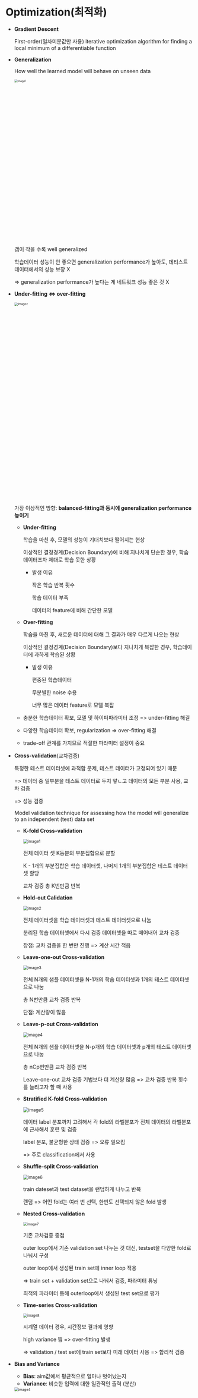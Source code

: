 # Optimization(최적화)

- **Gradient Descent**

  First-order(일차미분값만 사용) iterative optimization algorithm for finding a local minimum of a differentiable function

- **Generalization**

  How well the learned model will behave on unseen data

  <img width="865" alt="image1" src="https://user-images.githubusercontent.com/60209937/128796090-a0d9a371-7500-4389-82cf-96f3e57294d1.png" style="zoom: 50%;" >

  갭이 작을 수록 well generalized

  학습데이터 성능이 안 좋으면 generalization performance가 높아도, 데티스트 데이터에서의 성능 보장 X

  => generalization performance가 높다는 게 네트워크 성능 좋은 것 X

- **Under-fitting <=> over-fitting**

  <img width="961" alt="image2" src="https://user-images.githubusercontent.com/60209937/128796094-4faf3683-3223-4e6b-a520-2f99d37f9067.png" style="zoom:55%;" >

  가장 이상적인 방향: **balanced-fitting과 동시에 generalization performance 높이기**

  - **Under-fitting**

    학습을 마친 후, 모델의 성능이 기대치보다 떨어지는 현상

    이상적인 결정경계(Decision Boundary)에 비해 지나치게 단순한 경우, 학습데이터조차 제대로 학습 못한 상황

    - 발생 이유

      작은 학습 반복 횟수

      학습 데이터 부족

      데이터의 feature에 비해 간단한 모델

  - **Over-fitting**

    학습을 마친 후, 새로운 데이터에 대해 그 결과가 매우 다르게 나오는 현상

    이상적인 결정경계(Decision Boundary)보다 지나치게 복잡한 경우, 학습데이터에 과하게 학습된 상황

    - 발생 이유

      편중된 학습데이터

      무분별한 noise 수용

      너무 많은 데이터 feature로 모델 복잡

  - 충분한 학습데이터 확보, 모델 및 하이퍼파라미터 조정 => under-fitting 해결

  - 다양한 학습데이터 확보, regularization => over-fitting 해결

  - trade-off 관계를 가지므로 적절한 파라미터 설정이 중요

- **Cross-validation**(교차검증)

  특정한 테스트 데이터셋에 과적합 문제, 테스트 데이터가 고정되어 있기 때문

  => 데이터 중 일부분을 테스트 데이터로 두지 앟ㄴ고 데이터의 모든 부분 사용, 교차 검증

  => 성능 검증

  Model validation technique for assessing how the model will generalize to an independent (test) data set

  - **K-fold Cross-validation**

    <img src="https://user-images.githubusercontent.com/60209937/129023051-317bd25f-45df-4066-88d3-d4aec5041fe4.png" alt="image1" style="zoom:75%;" />

    전체 데이터 셋 K등분의 부분집합으로 분할

    K - 1개의 부분집합은 학습 데이터셋, 나머지 1개의 부분집합은 테스트 데이터셋 할당

    교차 검증 총 K번만큼 반복

  - **Hold-out Calidation**

    <img src="https://user-images.githubusercontent.com/60209937/129023054-3d03b382-9719-4f5f-be9c-0868cce0f092.png" alt="image2" style="zoom:75%;" />

    전체 데이터셋을 학습 데이터셋과 테스트 데이터셋으로 나눔

    분리된 학습 데이터셋에서 다시 검증 데이터셋을 따로 떼어내어 교차 검증

    장점: 교차 검증을 한 번만 진행 => 계산 시간 적음

  - **Leave-one-out Cross-validation**

    <img src="https://user-images.githubusercontent.com/60209937/129023058-ad9938f3-9bf3-4fc7-9261-ddffd289287d.png" alt="image3" style="zoom:75%;" />

    전체 N개의 샘플 데이터셋을 N-1개의 학습 데이터셋과 1개의 테스트 데이터셋으로 나눔

    총 N번만큼 교차 검증 반복

    단점: 계산량이 많음

  - **Leave-p-out Cross-validation**

    <img src="https://user-images.githubusercontent.com/60209937/129023063-edafe120-f310-46f1-8074-e9b1edc46874.png" alt="image4" style="zoom:80%;" />

    전체 N개의 샘플 데이터셋을 N-p개의 학습 데이터셋과 p개의 테스트 데이터셋으로 나눔

    총 nCp번만큼 교차 검증 반복

    Leave-one-out 교차 검증 기법보다 더 계산량 많음 => 교차 검증 반복 횟수를 늘리고자 할 때 사용

  - **Stratified K-fold Cross-validation**

    <img src="https://user-images.githubusercontent.com/60209937/129023064-eafc86a5-5a70-4934-adfc-cd64a2464eef.png" alt="image5" style="zoom:85%;" />

    데이터 label 분포까지 고려해서 각 fold의 라벨분포가 전체 데이터의 라벨분포에 근사해서 훈련 및 검증

    label 분포, 불균형한 상태 검증 => 오류 일으킴

    => 주로 classification에서 사용

  - **Shuffle-split Cross-validation**

    <img src="https://user-images.githubusercontent.com/60209937/129023068-676620c5-3585-4cd4-90b6-19c03e61801e.png" alt="image6" style="zoom:80%;" />

    train dateset과 test dataset을 랜덤하게 나누고 반복

    랜덤 => 어떤 fold는 여러 번 선택, 한번도 선택되지 않은 fold 발생

  - **Nested Cross-validation**

    <img src="https://user-images.githubusercontent.com/60209937/129023072-a26f5ad1-49d0-427e-b677-2fc04a0776be.png" alt="image7" style="zoom:65%;" />

    기존 교차검증 중첩

    outer loop에서 기존 validation set 나누는 것 대신, testset을 다양한 fold로 나눠서 구성

    outer loop에서 생성된 train set에 inner loop 적용

    => train set + validation set으로 나눠서 검증, 파라미터 튜닝

    최적의 파라미터 통해 outerloop에서 생성된 test set으로 평가

  - **Time-series Cross-validation**

    <img src="https://user-images.githubusercontent.com/60209937/129023075-86e95e59-978f-4d3e-b92e-5112230b47c5.png" alt="image8" style="zoom:67%;" />

    시계열 데이터 경우, 시간정보 결과에 영향

    high variance 띔 => over-fitting 발생

    => validation / test set에 train set보다 미래 데이터 사용 => 합리적 검증

- **Bias and Variance**

  - **Bias**: aim값에서 평균적으로 얼마나 벗어났는지
  - **Variance**: 비슷한 입력에 대한 일관적인 출력 (분산)

  <img width="451" alt="image4" src="https://user-images.githubusercontent.com/60209937/128796101-ad12c1a8-58e2-45b6-ad56-adf2fde8058b.png" style="zoom:65%;" >

- **Bias and Variance Tradeoff**

  cost = bais^2 + bariance + noise

  <img width="778" alt="image5" src="https://user-images.githubusercontent.com/60209937/128796102-4034fd13-ec2f-404d-b78c-3581a4b94985.png" style="zoom:50%;" >

  모델 학습 => cost 최소화

  cost 를 최소화하는 것: bias 와 variance를 조절하는 문제

  Noise: 데이터가 가지는 본질적인 한계치 이기 때문에 irreducible error

  bias/variance : 모델에 따라 변하는 것이기에 reducible error

  **bias / variance => trade-off 관계를 가지므로 적절한 파라미터 설정이 주요문제**

- **Bootstrapping**

  Any test or metric that uses random sampling with replacement

  고정된 데이터에 대해 random sampling with replacement 적용

  => 생성된 데이터 또는 이 데이터를 기반으로 만들어진 model/metric  생성

  - **Bagging** (**B**ooststrapping **agg**regat**ing**)

    Multiple models are being trained with bootstrapping

    주어진 데이터에서 여러 개의 boostrap 이용, 각각의 모델 생성 후 최종 모델을 결정하는 방법

    - 데이터로 부터 여러번의 복원 샘플링

      => 예측 모형의 분산을 줄여 줌

      => 예측력을 향상

    **High variance,Low bias(Over-fitting) 인 모델에 사용**

  - **Boosting**

    Focus on those specific training samples that are hard to classify

    weak learners들을 결합하여 하나의 strong learner 만듦

    - 순차적으로 오분류된 개체들에게는 높은 가중치,

      정확하게 분류된 개체들에게는 낮은 가중치 적용

      => 오분류된 객체들이 더 잘 분류하는 것

  <img width="736" alt="image6" src="https://user-images.githubusercontent.com/60209937/128796104-15ce544a-85f2-4d8c-a15a-2bee6e9bc904.png" style="zoom:60%;" >

- **Gadient Descent Methods**

  - BGD (Batch Gradient Descent) / 배치 전체
  - SGD (Stochastic Gradient Descent) / 배치 1 
  - MSGD (Mini-batch Gradient Descent) / 배치 사용자 지정

- **Batch-size Matters**

  <img width="887" alt="image7" src="https://user-images.githubusercontent.com/60209937/128796107-d32943ae-be6f-4ee9-80ac-a0867cf62bb4.png" style="zoom:50%;" >

  batch: large => minimizers: sharp

  batch: small => minimizers: flat

  => 작은 배치 사이즈가 더 학습이 잘됨, generalization performance 더 놓음

- **Gradient Descent Methods**

  - **Stochastic gradient descent**

    <img width="396" alt="image8" src="https://user-images.githubusercontent.com/60209937/128796108-61e46a0a-324f-4632-9158-ac9443c9849a.png" style="zoom:60%;" >

  - **Momentum (관성)**

    <img width="482" alt="image9" src="https://user-images.githubusercontent.com/60209937/128796109-0e584816-ec5b-417e-9d1e-3a975fbd8f7f.png" style="zoom:60%;" >

    관성 존재 => gradient 요동쳐도 어느 정도 꾸준히 학습 가능

    과거의 누적 gradient $v_t$ (Accumulation)에 momentum $μ$ 을 곱한 momentum step $μv_t$ 을 이용해, 현재 gradient $∇f(\theta_t)$ 조정

    보통 모멘텀 $μ=0.9$​​ 사용

    <img src="https://user-images.githubusercontent.com/60209937/128809286-afee016f-b151-4443-885e-b7705f72d757.png" alt="1" style="zoom:65%;" />

    - SGD가 oscilation(진동)을 겪을 때, 중앙의 최적점을 이동하는 힘을 줌

      => SGD에 비해 상대적으로 빠르게 이동 가능

    - 기존에 이동했던 방향에 모멘텀 있음

      => local minima 빠져나오는 효과 기대 가능

  - **Nesterov accelerated gradient(NAG)**

    <img width="441" alt="image10" src="https://user-images.githubusercontent.com/60209937/128796112-f31d690f-0789-4991-b97d-b879002834b5.png" style="zoom:60%;" >

    - $\nabla \mathcal{L}\left(W_{t}\right)=g_{t}$

    - $-\eta \beta a_{t}$: momentum에 대한 피드백, gradient 값이 -/+로 바뀔 때 급격하게 바뀌도록 함

    현재 위치의 gradient $∇f(θ_t)$​가 아닌 현재 위치에서 만$μv_t$​큼 이동한 gradient $∇f(θ+μv_t)$​​ 이용

    momentum step 을 적용한 위치에서의 gradient $∇f(θ+μv_t)$​ (lookahead gradient step) 구한 후 업데이트

    momentum이 local minimum에 converge하지 못하는, 느린 경우 예방

    lookahead gradient step을 통해 어떤 방식으로 이동할지 결정

    => 유동적 이동 가능 => 기존의 momentum 방식에 비해 효과적

    <img width="880" alt="image11" src="https://user-images.githubusercontent.com/60209937/128796114-ce9d8deb-d9ff-4b30-b787-b26c3abd6749.png" style="zoom:80%;" >

  - **Adagrad(Adaptive Gradient)**

    <img width="649" alt="image12" src="https://user-images.githubusercontent.com/60209937/128796116-d7a0b9f5-6c0a-420e-bb7d-b4024be45993.png" style="zoom:60%;" >

    - $G_t$: 변화량 제곱합을 역수로 넣음

    - $\epsilon$: zero division 예방

    많이 변화한 파라미터 일수록 적게 이동, 적게 변화한 파라미터 일수록 많이 이동하게 adapts

    학습을 진행하는 동안: 보통 step size=0.01 정도를 사용한 뒤, step size decay 등을 신경 쓰지 X

    - 학습이 긴 시간 진행될 경우 $G_t$는 계속 증가

      => $\frac η{\sqrt{G_t+ϵ}}$​이 작아지는 문제 발생

      => 결국 거의 움직이지 않게 되는 문제 존재

  - **Adadelta(Adaptive Delta)**

    <img width="788" alt="image13" src="https://user-images.githubusercontent.com/60209937/128796117-4ca6cba7-8eab-4db3-94a9-62b6b9e9640b.png" style="zoom:60%;" >

    No learning rate

    기존 Adagrad 보완

    - 학습이 길어짐에 따라 **learning rate decay 문제 해결**
    - **직접 global learning rate를 결정해야하는 문제 해결**

    **EMA(Exponential Moving Average)를 이용해 최신 gradient 반영**

    => learning rate decay 문제 해결, 메모리 문제 해결

    monotonically dexreasing property 예방

  - **RMSprop**

    An unpublished, adaptive learning rate method proposed by Geoff Hinton in his lecture.

    <img width="790" alt="image14" src="https://user-images.githubusercontent.com/60209937/128796118-1440b225-d0b5-4dd6-8d91-3e39c095d7ac.png" style="zoom:60%;" >

    기존 Adagrad 보완

    **EMA를 통해 최신의 gradient 반영**

  - **Adam**

    Adaptive Moment Estimation (Adam) leverages both past gradients and squared gradients.

    => **adaptive + momentum**

    <img width="858" alt="image15" src="https://user-images.githubusercontent.com/60209937/128796119-4c5ed4e1-17e6-4a8f-b64f-9d2358c36c77.png" style="zoom:60%;" >

    `Momentum + Adaptive` 방식으로 적절한 **step size & step 방향** 결정

    - 보통 $β_1=0.9$​​로는 $0.9, β_2=0.999, ϵ=10^{−8}$​​​ 정도의 값 사용

  <img src="https://user-images.githubusercontent.com/60209937/128810540-5715db77-8f02-4440-ba99-da3649098873.png" alt="9" style="zoom:80%;" />

- **Reqularization**

  Over-fitting을 막기 위한 regularization 종류

  - **Early stopping**

    training 중 validation error가 증가하는 부분에서 early stop

    <img width="882" alt="image16" src="https://user-images.githubusercontent.com/60209937/128796121-8ce0f03d-20e9-4c45-9013-88a1468d741f.png" style="zoom:50%;" >

    - 주의: loss 값이 상하로 움직이는 경우 생기므로, 직전 학습의 loss 만을 비교해서 종료하면 X

      => 일정 epoch 동안 계속해서 loss 가 증가 시, 학습 중단

  - **Parameter norm penalty(Weight Decay)**

    weight 숫자 작게 규제

    => add sommthness to the function space

    <img width="550" alt="image17" src="https://user-images.githubusercontent.com/60209937/128796123-fec458ab-6d6d-430c-904e-3800f9620ec4.png" style="zoom:67%;" >

    - **L1-norm penalty** => **Ridge model**

      $J(\theta)=Loss+\frac\lambda{2m}\sum_\theta\theta^2$

      $\begin{aligned}\theta:&=\theta-\alpha\frac{\part J(\theta)}{\part\theta}\\&=\theta-\alpha\frac{\part Loss}{\part\theta}+\frac \lambda m \theta \\&=(1-\frac{\alpha \lambda}m\theta-\alpha\frac{\part Loss}{\part \theta})\end{aligned}$

      $θ$ 가 작아지는 방향으로 진행

      => weight decay 를 통해 `outlier` 의 영향을 적게 받도록 만들어 generalization performance를 높이는 것

    - **L2-norm penalty** => **Lasso model**

      $J(\theta)=Loss+\frac\lambda{m}\sum_\theta|\theta|$​

      $\begin{aligned}\theta:&=\theta-\alpha\frac{\part J(\theta)}{\part\theta}\\&=\theta-\frac{\lambda\alpha}m sgn(\theta)-\alpha\frac{\part Loss}{\part\theta} \end{aligned}$​

      $\theta$ 값 자체를 줄이는 것이 아닌 $\theta$ 부호에 따른 상수값을 빼주는 방향으로 진행

      => 상수값을 빼줘 작은 $\theta$ 들은 거의 0으로 수렴하게 되어 특정 중요한 $\theta$​들만 남음

  - **Data augmentation**

    label preserving augmentation

    **class 에 영향을 끼치지 않는 선에서 Data Augmentation은 필수적**

    <img width="970" alt="image18" src="https://user-images.githubusercontent.com/60209937/128796125-9c29b4fc-6e06-40b0-92da-ea6c94366f4f.png" style="zoom:80%;" >

    <img width="479" alt="image19" src="https://user-images.githubusercontent.com/60209937/128796126-e51d5a2b-5b12-4c39-88ff-f8c6b1094fee.png" style="zoom:50%;" >

  - **Noise robustness**

    Add random noise inputs or weights

    <img width="653" alt="image20" src="https://user-images.githubusercontent.com/60209937/128796129-c7fdbe68-379e-490a-8177-1a51c08c47bd.png" style="zoom:60%;" >

  - **Label smoothing**

    <img width="645" alt="image22" src="https://user-images.githubusercontent.com/60209937/128796133-07aee170-67cf-4d08-b7e9-00b8ab25392e.png" style="zoom:70%;" >

    Hard target(label) 을 sotf target(label) 로 바꾸는 것

    label smoothing을 통해 mislabeling 데이터 다룸 + generalization performance를 올리는 방법

    사진 합성, 알맞은 레이블링 => 성능 향상

  - **Dropout**

    <img width="706" alt="image23" src="https://user-images.githubusercontent.com/60209937/128796135-fd562c46-28c8-4b43-889f-63d2494cbb4b.png" style="zoom:50%;" >

    Radomly set some neurons to zero (무작위로 일부 노드들을 생략하여 학습을 진행)

    드롭아웃 $p=0.5$ => 50%의 뉴런 비활성화

    각각 뉴런들이 좀 더 robust한 feature를 잡을 수 있음

    => 모델의 generalization performance 올라감

    **over-fitting을 막음**
  
    매번 다른 형태의 노드로 학습 => 여러 형태의 네트워크를 생성하는 **앙상블 효과**
  
  - **Batch normalization**

    $\begin{aligned}
    \mu_{B} &=\frac{1}{m} \sum_{i=1}^{m} x_{i} \ \ // \text{mini-batch mean}\\
    \sigma_{B}^{2} &=\frac{1}{m} \sum_{i=1}^{m}\left(x_{i}-\mu_{B}\right)^{2} \ \ // \text{mini-batch variance}\\
    \hat{x}_{i} &=\frac{x_{i}-\mu_{B}}{\sqrt{\sigma_{B}^{2}+\epsilon}} \ \ // \text{normalize}\\ y_i&=\gamma\hat{x}_i+\beta\equiv BN _{\gamma,\beta}(X_i) \ \ // \text{scale and shift}
    \end{aligned}$​​​​​​​​ 

    internal covariate shift(네트워크의 각 층이나 Activation마다 input 의 distribution이 달라지는 현상)가 줄어듬

    Learning rate 을 너무 높게 잡은 경우, gradient vanishing/exploding 가 발생

    => Batch Normalization을 통해 parameter scale 영향 제거, learning rate를 크게 잡을수 있음, 빠른 학습을 가능
  
    regularization 효과, Dropout와 같은 효과(Dropout의 경우 효과는 좋지만 학습속도가 다소 느려짐)
  
    => Dropout을 제거, 학습속도 향상
  
    
